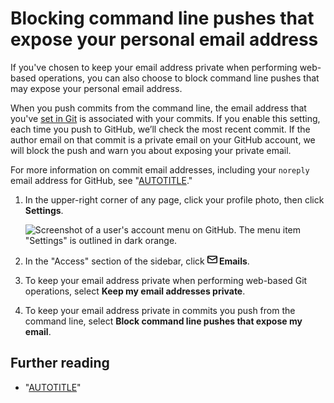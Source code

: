 # Blocking command line pushes that expose your personal email address

If you've chosen to keep your email address private when performing web-based operations, you can also choose to block command line pushes that may expose your personal email address.

When you push commits from the command line, the email address that you've [set in Git](/account-and-profile/setting-up-and-managing-your-personal-account-on-github/managing-email-preferences/setting-your-commit-email-address) is associated with your commits. If you enable this setting, each time you push to GitHub, we’ll check the most recent commit. If the author email on that commit is a private email on your GitHub account, we will block the push and warn you about exposing your private email.

For more information on commit email addresses, including your `noreply` email address for GitHub, see "[AUTOTITLE](/account-and-profile/setting-up-and-managing-your-personal-account-on-github/managing-email-preferences/setting-your-commit-email-address)."

1. In the upper-right corner of any page, click your profile photo, then click **Settings**.

    ![Screenshot of a user's account menu on GitHub. The menu item "Settings" is outlined in dark orange.](/assets/images/help/settings/userbar-account-settings.png)

1. In the "Access" section of the sidebar, click **<svg version="1.1" width="16" height="16" viewBox="0 0 16 16" class="octicon octicon-mail" aria-hidden="true"><path d="M1.75 2h12.5c.966 0 1.75.784 1.75 1.75v8.5A1.75 1.75 0 0 1 14.25 14H1.75A1.75 1.75 0 0 1 0 12.25v-8.5C0 2.784.784 2 1.75 2ZM1.5 12.251c0 .138.112.25.25.25h12.5a.25.25 0 0 0 .25-.25V5.809L8.38 9.397a.75.75 0 0 1-.76 0L1.5 5.809v6.442Zm13-8.181v-.32a.25.25 0 0 0-.25-.25H1.75a.25.25 0 0 0-.25.25v.32L8 7.88Z"></path></svg> Emails**.
1. To keep your email address private when performing web-based Git operations, select **Keep my email addresses private**.
1. To keep your email address private in commits you push from the command line, select **Block command line pushes that expose my email**.

## Further reading

- "[AUTOTITLE](/account-and-profile/setting-up-and-managing-your-personal-account-on-github/managing-email-preferences/setting-your-commit-email-address)"
